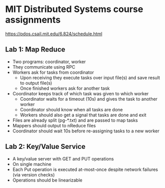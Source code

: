 # MIT Distributed Systems course assignments

<https://pdos.csail.mit.edu/6.824/schedule.html>

## Lab 1: Map Reduce

* Two programs: coordinator, worker
* They communicate using RPC
* Workers ask for tasks from coordinator
  * Upon receiving they execute tasks over input file(s) and save result to output file(s)
  * Once finished workers ask for another task
* Coordinator keeps track of which task was given to which worker
  * Coordinator waits for a timeout (10s) and gives the task to another worker
  * Coordinator should know when all tasks are done
  * Workers should also get a signal that tasks are done and exit
* Files are already split (pg-*.txt) and are passed to map tasks
* Mappers should output to nReduce files
* Coordinator should wait 10s before re-assigning tasks to a new worker

## Lab 2: Key/Value Service

* A key/value server with GET and PUT operations
* On single machine
* Each Put operation is executed at-most-once despite network failures (via version checks)
* Operations should be linearizable
